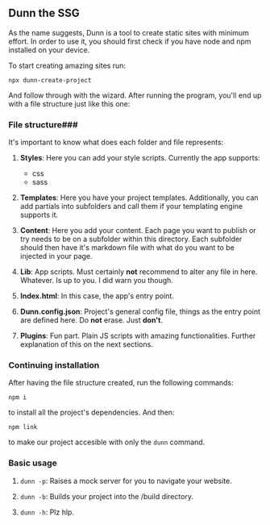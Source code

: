 Dunn the SSG
------------
As the name suggests, Dunn is a tool to create static sites with minimum effort. 
In order to use it, you should first check if you have node and npm installed on your device. 
 
To start creating amazing sites run:
~~~
npx dunn-create-project
~~~
    
And follow through with the wizard. After running the program, you'll end up with a file structure just like this one:



### File structure###
It's important to know what does each folder and file represents:

 1. **Styles**: Here you can add your style scripts. Currently the app supports:
      * css
      * sass

 2. **Templates**: Here you have your project templates. Additionally, you can add partials into subfolders and call them if your templating engine supports it.

 3. **Content**: Here you add your content. Each page you want to publish or try needs to be on a subfolder within this directory. Each subfolder should then have it's markdown file with what do you want to be injected in your page.
 
 4. **Lib**: App scripts. Must certainly **not** recommend to alter any file in here. Whatever. Is up to you. I did warn you though. 

 5. **Index.html**: In this case, the app's entry point.

 6. **Dunn.config.json**: Project's general config file, things as the entry point are defined here. Do **not** erase. Just **don't**.
 
 7. **Plugins**: Fun part. Plain JS scripts with amazing functionalities. Further explanation of this on the next sections. 

### Continuing installation ###
After having the file structure created, run the following commands:
~~~
npm i
~~~
to install all the project's dependencies. And then: 
~~~
npm link
~~~
to make our project accesible with only the `dunn` command.

### Basic usage ###
 1. `dunn -p`: Raises a mock server for you to navigate your website.

 2. `dunn -b`: Builds your project into the /build directory.

 3. `dunn -h`: Plz hlp.
 
